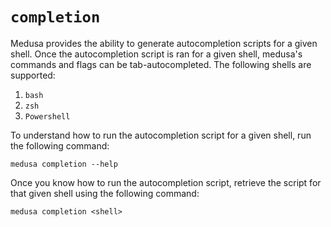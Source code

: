 # `completion`

Medusa provides the ability to generate autocompletion scripts for a given shell. 
Once the autocompletion script is ran for a given shell, medusa's commands and flags can be tab-autocompleted. 
The following shells are supported:

1. `bash`
2. `zsh`
3. `Powershell`

To understand how to run the autocompletion script for a given shell, run the following command:
```shell
medusa completion --help
```

Once you know how to run the autocompletion script, retrieve the script for that given shell using the following command:
```shell
medusa completion <shell>
```
